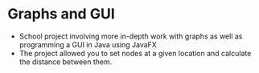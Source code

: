 # Graphs and GUI
* School project involving more in-depth work with graphs as well as programming a GUI in Java using JavaFX
* The project allowed you to set nodes at a given location and calculate the distance between them.
